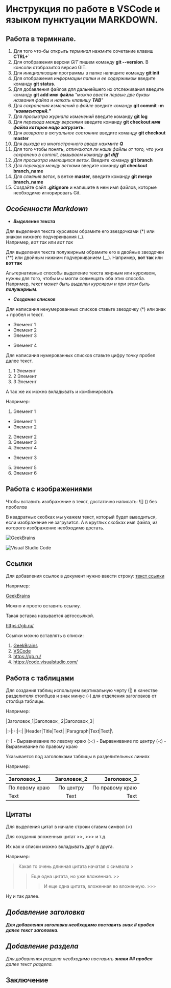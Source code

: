 # Инструкция по работе в **VSCode** и языком пунктуации **MARKDOWN.**

## Работа в терминале.

1. Для того что-бы открыть *терминал* нажмите сочетание клавиш **CTRL+`**
2. Для отображения версии *GIT* пишем команду **git --version**. В консоли отобразится версия GIT.
3. Для *инициализации* программы в папке напишите команду **git init**
4. Для отображения *информации папки и ее содержимом* введите команду **git status**.
5. Для добавления файлов для дальнейшего их отслеживания введите команду **git add имя файла** *"можно ввести первые две буквы названия файла и нажать клавишу **TAB**"*
6. Для *сохранения изменений в файле* введите команду **git commit -m "*комментарий.*"**
7. Для *просмотра журнала изменений* введите команду **git log**
8. Для *перехода между версиями* введите команду **git checkout *имя файла которое надо загрузить.***
9. Для *возврата в актуальное состояние* введите команду **git checkout master**
10. Для *выхода из многострочного ввода нажмите **Q***
11. Для того чтобы понять, *отличаются ли наши
файлы от того, что уже сохранено в commit, вызываем команду **git diff***
12. *Для просмотра имеющихся веток*. Введите команду **git branch** 
13. *Для перехода между ветками* введите команду **git checkout branch_name** 
14. Для *слияния веток*, в ветке **master**, введите команду **git merge branch_name**
15. Создайте файл **.gitignore** и напишите в нем имя файлов, которые необходимо игнорировать Git.

## *Особенности Markdown*

*  ***Выделение текста***

Для выделения текста курсивом обрамите его звездочками (*) или знаком нижнего подчеркивания (_).  
Например, *вот так* или _вот так_

Для выделения текста полужирным обрамите его в двойные звездочки (**) или двойным нижним подчеркиванием (__). 
Например, **вот так** или __вот так__

 Альтернативные способы выделение текста жирным или курсивом, нужны для того,
чтобы мы могли совмещать оба этих способа. Например, _текст может быть выделен
курсивом и при этом быть **полужирным**._

* ***Создание списков***

Для написания ненумерованных списков ставьте звездочку (*) или знак + пробел и текст. 

* Элемент 1
* Элемент 2
* Элемент 3
+ Элемент 4

Для написания нумерованных списков ставьте цифру точку пробел далее текст.

1. 1 Элемент
2. 2 Элемент
3. 3 Элемент

А так же их можно вкладывать и комбинировать

Например:

1. Элемент 1
* Элемент 1
* Элемент 2
2. Элемент 2
1. Элемент 3
2. Элемент 4
* Элемент 3
5. Элемент 5
6. Элемент 6

## Работа с изображениями

Чтобы вставить изображение в текст, достаточно написать: ![] () без пробелов

В квадратных скобках мы укажем текст, который будет выводиться, если изображение не загрузится.
А в круглых скобках имя файла, из которого изображение необходимо достать.

![GeekBrains](gb.jpg)

![Visual Studio Code](vsCode.jpg)

## Ссылки

Для добавления ссылок в документ нужно ввести строку: [текст ссылки](url)

Например:

[GeekBrains](https://gb.ru/)

Можно и просто вставить ссылку.

Такая вставка называется автоссылкой.

https://gb.ru/

Ссылки можно вставлять в списки:
1. [GeekBrains](https://gb.ru/)
1. [VSCode](https://code.visualstudio.com/)
1. https://gb.ru/
1. https://code.visualstudio.com/

## Работа с таблицами

Для создания таблиц используем вертикальную черту (|) в качестве разделителя столбцов и знак минус (-) для отделения заголовков от столбца таблицы.

Например:

|Заголовок_1|Заголовок_ 2|Заголовок_3|

|:-|:-:|-:|
|Header|Title|Text|
|Paragraph|Text|Text|\

(:-) - Выравнивание по левому краю
(:-:) - Выравнивание по центру
(-:) - Выравнивание по правому краю

Указывается под заголовками таблицы в разделительных линиях

Например:

|   Заголовок_1   |   Заголовок_2   |   Заголовок_3   |
|:-|:-:|-:|
|По левому краю|По центру|По правому краю|
|Text|Text|Text|

## Цитаты

Для выделения цитат в начале строки ставим символ (>)

Для создания вложенных цитат >>, >>> и т.д. 

Их как и списки можно вкладывать друг в друга.

Например:

> Какая то очень длинная цитата начатая с символа >
>> Еще одна цитата, но уже вложенная. >>
>>> И еще одна цитата, вложенная во вложенную. >>>

Ну и так далее.

##  ***Добавление заголовка***

***Для добавления заголовка необходимо поставить знак # пробел далее текст заголовка.***

## ***Добавление раздела***

_Для добавления раздела необходимо поставить **знаки ## пробел** далее текст раздела._

## Заключение